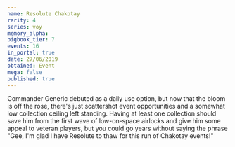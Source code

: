 ```yaml
---
name: Resolute Chakotay
rarity: 4
series: voy
memory_alpha:
bigbook_tier: 7
events: 16
in_portal: true
date: 27/06/2019
obtained: Event
mega: false
published: true
---
```


Commander Generic debuted as a daily use option, but now that the bloom is off the rose, there's just scattershot event opportunities and a somewhat low collection ceiling left standing. Having at least one collection should save him from the first wave of low-on-space airlocks and give him some appeal to veteran players, but you could go years without saying the phrase "Gee, I'm glad I have Resolute to thaw for this run of Chakotay events!"
